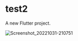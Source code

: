 # test2

A new Flutter project.

![Screenshot_20221031-210751](https://user-images.githubusercontent.com/94065726/200130798-a16f20bb-2f33-4e2e-a1a4-88ab4d5c2371.jpg)

